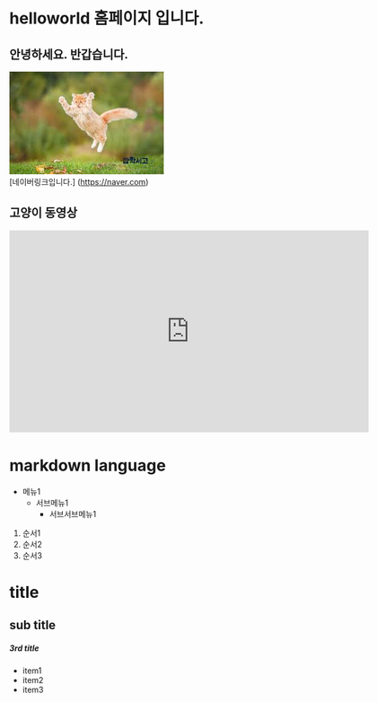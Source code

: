 # helloworld 홈페이지 입니다.
## 안녕하세요. 반갑습니다.
<img src="고양이.jpg"/><br>
[네이버링크입니다.] (https://naver.com)

## 고양이 동영상
<iframe width="640" height="360" src="https://www.youtube.com/embed/5pOYIbj6kfY" title="눈만 마주쳐도 골골송 부르던 시절" frameborder="0" allow="accelerometer; autoplay; clipboard-write; encrypted-media; gyroscope; picture-in-picture; web-share" referrerpolicy="strict-origin-when-cross-origin" allowfullscreen></iframe>


# markdown language
* 메뉴1
  + 서브메뉴1
      - 서브서브메뉴1
   
1. 순서1
2. 순서2
3. 순서3


# title
## sub title
##### 3rd title
 - item1
 - item2
 - item3
